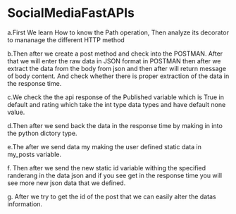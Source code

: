 # SocialMediaFastAPIs

a.First We learn How to know the Path operation, Then analyze its decorator to mananage the different HTTP method

b.Then after we create a post method and check into the POSTMAN. After that we will enter the raw data in JSON format in POSTMAN then after we extract the data from the body from json and then after will return message of body content. And check whether there is proper extraction of the data in the response time.

c.We check the the api response of the Published variable which is True in default and rating which take the int type data types and have default none value.

d.Then after we send back the data in the response time by making in into the python dictory type.

e.The after we send data my making the user defined static data in my_posts variable.

f. Then after we send the new static id variable withing the specified randerang in the data json and if you see get in the response time you will see more new json data that we defined.

g. After we try to get the id of the post that we can easily alter the datas information.
